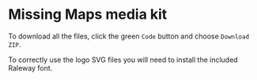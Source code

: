 # Missing Maps media kit

To download all the files, click the green `Code` button and choose `Download ZIP`.

To correctly use the logo SVG files you will need to install the included Raleway font.
